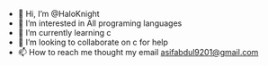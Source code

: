 - 👋 Hi, I’m @HaloKnight
- 👀 I’m interested in All programing languages 
- 🌱 I’m currently learning c
- 💞️ I’m looking to collaborate on c for help
- 📫 How to reach me thought my email asifabdul9201@gmail.com

<!---
HaloKnight/HaloKnight is a ✨ special ✨ repository because its `README.md` (this file) appears on your GitHub profile.
You can click the Preview link to take a look at your changes.
--->
